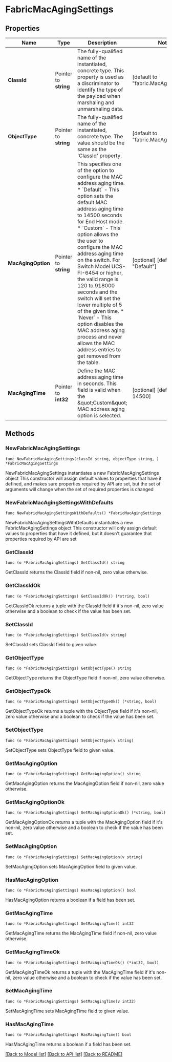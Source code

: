 # FabricMacAgingSettings

## Properties

Name | Type | Description | Notes
------------ | ------------- | ------------- | -------------
**ClassId** | Pointer to **string** | The fully-qualified name of the instantiated, concrete type. This property is used as a discriminator to identify the type of the payload when marshaling and unmarshaling data. | [default to "fabric.MacAgingSettings"]
**ObjectType** | Pointer to **string** | The fully-qualified name of the instantiated, concrete type. The value should be the same as the &#39;ClassId&#39; property. | [default to "fabric.MacAgingSettings"]
**MacAgingOption** | Pointer to **string** | This specifies one of the option to configure the MAC address aging time. * &#x60;Default&#x60; - This option sets the default MAC address aging time to 14500 seconds for End Host mode. * &#x60;Custom&#x60; - This option allows the the user to configure the MAC address aging time on the switch. For Switch Model UCS-FI-6454 or higher, the valid range is 120 to 918000 seconds and the switch will set the lower multiple of 5 of the given time. * &#x60;Never&#x60; - This option disables the MAC address aging process and never allows the MAC address entries to get removed from the table. | [optional] [default to "Default"]
**MacAgingTime** | Pointer to **int32** | Define the MAC address aging time in seconds. This field is valid when the \&quot;Custom\&quot; MAC address aging option is selected. | [optional] [default to 14500]

## Methods

### NewFabricMacAgingSettings

`func NewFabricMacAgingSettings(classId string, objectType string, ) *FabricMacAgingSettings`

NewFabricMacAgingSettings instantiates a new FabricMacAgingSettings object
This constructor will assign default values to properties that have it defined,
and makes sure properties required by API are set, but the set of arguments
will change when the set of required properties is changed

### NewFabricMacAgingSettingsWithDefaults

`func NewFabricMacAgingSettingsWithDefaults() *FabricMacAgingSettings`

NewFabricMacAgingSettingsWithDefaults instantiates a new FabricMacAgingSettings object
This constructor will only assign default values to properties that have it defined,
but it doesn't guarantee that properties required by API are set

### GetClassId

`func (o *FabricMacAgingSettings) GetClassId() string`

GetClassId returns the ClassId field if non-nil, zero value otherwise.

### GetClassIdOk

`func (o *FabricMacAgingSettings) GetClassIdOk() (*string, bool)`

GetClassIdOk returns a tuple with the ClassId field if it's non-nil, zero value otherwise
and a boolean to check if the value has been set.

### SetClassId

`func (o *FabricMacAgingSettings) SetClassId(v string)`

SetClassId sets ClassId field to given value.


### GetObjectType

`func (o *FabricMacAgingSettings) GetObjectType() string`

GetObjectType returns the ObjectType field if non-nil, zero value otherwise.

### GetObjectTypeOk

`func (o *FabricMacAgingSettings) GetObjectTypeOk() (*string, bool)`

GetObjectTypeOk returns a tuple with the ObjectType field if it's non-nil, zero value otherwise
and a boolean to check if the value has been set.

### SetObjectType

`func (o *FabricMacAgingSettings) SetObjectType(v string)`

SetObjectType sets ObjectType field to given value.


### GetMacAgingOption

`func (o *FabricMacAgingSettings) GetMacAgingOption() string`

GetMacAgingOption returns the MacAgingOption field if non-nil, zero value otherwise.

### GetMacAgingOptionOk

`func (o *FabricMacAgingSettings) GetMacAgingOptionOk() (*string, bool)`

GetMacAgingOptionOk returns a tuple with the MacAgingOption field if it's non-nil, zero value otherwise
and a boolean to check if the value has been set.

### SetMacAgingOption

`func (o *FabricMacAgingSettings) SetMacAgingOption(v string)`

SetMacAgingOption sets MacAgingOption field to given value.

### HasMacAgingOption

`func (o *FabricMacAgingSettings) HasMacAgingOption() bool`

HasMacAgingOption returns a boolean if a field has been set.

### GetMacAgingTime

`func (o *FabricMacAgingSettings) GetMacAgingTime() int32`

GetMacAgingTime returns the MacAgingTime field if non-nil, zero value otherwise.

### GetMacAgingTimeOk

`func (o *FabricMacAgingSettings) GetMacAgingTimeOk() (*int32, bool)`

GetMacAgingTimeOk returns a tuple with the MacAgingTime field if it's non-nil, zero value otherwise
and a boolean to check if the value has been set.

### SetMacAgingTime

`func (o *FabricMacAgingSettings) SetMacAgingTime(v int32)`

SetMacAgingTime sets MacAgingTime field to given value.

### HasMacAgingTime

`func (o *FabricMacAgingSettings) HasMacAgingTime() bool`

HasMacAgingTime returns a boolean if a field has been set.


[[Back to Model list]](../README.md#documentation-for-models) [[Back to API list]](../README.md#documentation-for-api-endpoints) [[Back to README]](../README.md)


